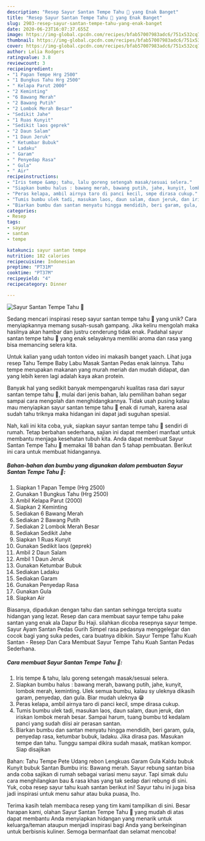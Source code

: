 ```yaml
---
description: "Resep Sayur Santan Tempe Tahu 🤤 yang Enak Banget"
title: "Resep Sayur Santan Tempe Tahu 🤤 yang Enak Banget"
slug: 2903-resep-sayur-santan-tempe-tahu-yang-enak-banget
date: 2020-06-23T16:07:37.655Z
image: https://img-global.cpcdn.com/recipes/bfab57007983adc6/751x532cq70/sayur-santan-tempe-tahu-🤤-foto-resep-utama.jpg
thumbnail: https://img-global.cpcdn.com/recipes/bfab57007983adc6/751x532cq70/sayur-santan-tempe-tahu-🤤-foto-resep-utama.jpg
cover: https://img-global.cpcdn.com/recipes/bfab57007983adc6/751x532cq70/sayur-santan-tempe-tahu-🤤-foto-resep-utama.jpg
author: Lelia Rodgers
ratingvalue: 3.8
reviewcount: 3
recipeingredient:
- "1 Papan Tempe Hrg 2500"
- "1 Bungkus Tahu Hrg 2500"
- " Kelapa Parut 2000"
- "2 Keminting"
- "6 Bawang Merah"
- "2 Bawang Putih"
- "2 Lombok Merah Besar"
- "Sedikit Jahe"
- "1 Ruas Kunyit"
- "Sedikit laos geprek"
- "2 Daun Salam"
- "1 Daun Jeruk"
- " Ketumbar Bubuk"
- " Ladaku"
- " Garam"
- " Penyedap Rasa"
- " Gula"
- " Air"
recipeinstructions:
- "Iris tempe &amp; tahu, lalu goreng setengah masak/sesuai selera."
- "Siapkan bumbu halus : bawang merah, bawang putih, jahe, kunyit, lombok merah, keminting. Ulek semua bumbu, kalau sy uleknya dikasih garam, penyedap, dan gula. Biar mudah uleknya 😁"
- "Peras kelapa, ambil airnya taro di panci kecil, smpe dirasa cukup."
- "Tumis bumbu ulek tadi, masukan laos, daun salam, daun jeruk, dan iriskan lombok merah besar. Sampai harum, tuang bumbu td kedalam panci yang sudah diisi air perasan santan."
- "Biarkan bumbu dan santan menyatu hingga mendidih, beri garam, gula, penyedap rasa, ketumbar bubuk, ladaku. Jika dirasa pas. Masukan tempe dan tahu. Tunggu sampai dikira sudah masak, matikan kompor. Siap disajikan"
categories:
- Resep
tags:
- sayur
- santan
- tempe

katakunci: sayur santan tempe 
nutrition: 182 calories
recipecuisine: Indonesian
preptime: "PT31M"
cooktime: "PT37M"
recipeyield: "4"
recipecategory: Dinner

---
```



![Sayur Santan Tempe Tahu 🤤](https://img-global.cpcdn.com/recipes/bfab57007983adc6/751x532cq70/sayur-santan-tempe-tahu-🤤-foto-resep-utama.jpg)

Sedang mencari inspirasi resep sayur santan tempe tahu 🤤 yang unik? Cara menyiapkannya memang susah-susah gampang. Jika keliru mengolah maka hasilnya akan hambar dan justru cenderung tidak enak. Padahal sayur santan tempe tahu 🤤 yang enak selayaknya memiliki aroma dan rasa yang bisa memancing selera kita.

Untuk kalian yang udah tonton video ini makasih banget yaach. Lihat juga resep Tahu Tempe Baby Labu Masak Santan Pedas enak lainnya. Tahu tempe merupakan makanan yang murah meriah dan mudah didapat, dan yang lebih keren lagi adalah kaya akan protein.

Banyak hal yang sedikit banyak mempengaruhi kualitas rasa dari sayur santan tempe tahu 🤤, mulai dari jenis bahan, lalu pemilihan bahan segar sampai cara mengolah dan menghidangkannya. Tidak usah pusing kalau mau menyiapkan sayur santan tempe tahu 🤤 enak di rumah, karena asal sudah tahu triknya maka hidangan ini dapat jadi suguhan spesial.


Nah, kali ini kita coba, yuk, siapkan sayur santan tempe tahu 🤤 sendiri di rumah. Tetap berbahan sederhana, sajian ini dapat memberi manfaat untuk membantu menjaga kesehatan tubuh kita. Anda dapat membuat Sayur Santan Tempe Tahu 🤤 memakai 18 bahan dan 5 tahap pembuatan. Berikut ini cara untuk membuat hidangannya.

<!--inarticleads1-->

##### Bahan-bahan dan bumbu yang digunakan dalam pembuatan Sayur Santan Tempe Tahu 🤤:

1. Siapkan 1 Papan Tempe (Hrg 2500)
1. Gunakan 1 Bungkus Tahu (Hrg 2500)
1. Ambil  Kelapa Parut (2000)
1. Siapkan 2 Keminting
1. Sediakan 6 Bawang Merah
1. Sediakan 2 Bawang Putih
1. Sediakan 2 Lombok Merah Besar
1. Sediakan Sedikit Jahe
1. Siapkan 1 Ruas Kunyit
1. Gunakan Sedikit laos (geprek)
1. Ambil 2 Daun Salam
1. Ambil 1 Daun Jeruk
1. Gunakan  Ketumbar Bubuk
1. Sediakan  Ladaku
1. Sediakan  Garam
1. Gunakan  Penyedap Rasa
1. Gunakan  Gula
1. Siapkan  Air


Biasanya, dipadukan dengan tahu dan santan sehingga tercipta suatu hidangan yang lezat. Resep dan cara membuat sayur tempe tahu pake santan yang enak ala Dapur Bu Haji. silahkan dicoba resepnya sayur tempe. Sayur Ayam Santan Pedas Gurih Simpel rasa pedasnya menggelegar dan cocok bagi yang suka pedes, cara buatnya dibikin. Sayur Tempe Tahu Kuah Santan - Resep Dan Cara Membuat Sayur Tempe Tahu Kuah Santan Pedas Sederhana. 

<!--inarticleads2-->

##### Cara membuat Sayur Santan Tempe Tahu 🤤:

1. Iris tempe &amp; tahu, lalu goreng setengah masak/sesuai selera.
1. Siapkan bumbu halus : bawang merah, bawang putih, jahe, kunyit, lombok merah, keminting. Ulek semua bumbu, kalau sy uleknya dikasih garam, penyedap, dan gula. Biar mudah uleknya 😁
1. Peras kelapa, ambil airnya taro di panci kecil, smpe dirasa cukup.
1. Tumis bumbu ulek tadi, masukan laos, daun salam, daun jeruk, dan iriskan lombok merah besar. Sampai harum, tuang bumbu td kedalam panci yang sudah diisi air perasan santan.
1. Biarkan bumbu dan santan menyatu hingga mendidih, beri garam, gula, penyedap rasa, ketumbar bubuk, ladaku. Jika dirasa pas. Masukan tempe dan tahu. Tunggu sampai dikira sudah masak, matikan kompor. Siap disajikan


Bahan: Tahu Tempe Pete Udang rebon Lengkuas Garam Gula Kaldu bubuk Kunyit bubuk Santan Bumbu iris: Bawang merah. Sayur rebung santan bisa anda coba sajikan di rumah sebagai variasi menu sayur. Tapi simak dulu cara menghilangkan bau &amp; rasa khas yang tak sedap dari rebung di sini. Yuk, coba resep sayur tahu kuah santan berikut ini! Sayur tahu ini juga bisa jadi inspirasi untuk menu sahur atau buka puasa, lho. 

Terima kasih telah membaca resep yang tim kami tampilkan di sini. Besar harapan kami, olahan Sayur Santan Tempe Tahu 🤤 yang mudah di atas dapat membantu Anda menyiapkan hidangan yang menarik untuk keluarga/teman ataupun menjadi inspirasi bagi Anda yang berkeinginan untuk berbisnis kuliner. Semoga bermanfaat dan selamat mencoba!
